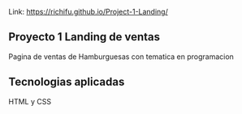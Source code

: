 Link: https://richifu.github.io/Project-1-Landing/

## Proyecto 1 Landing de ventas

Pagina de ventas de Hamburguesas con tematica en programacion

## Tecnologias aplicadas

HTML y CSS




